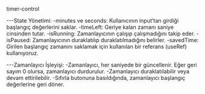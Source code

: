 timer-control

---State Yönetimi:
-minutes ve seconds: Kullanıcının input’tan girdiği başlangıç değerlerini saklar.
-timeLeft: Geriye kalan zamanı saniye cinsinden tutar.
-isRunning: Zamanlayıcının çalışıp çalışmadığını takip eder.
-isPaused: Zamanlayıcının duraklatılıp duraklatılmadığını belirler.
-savedTime: Girilen başlangıç zamanını saklamak için kullanılan bir referans (useRef) kullanıyoruz.

---Zamanlayıcı İşleyişi:
-Zamanlayıcı, her saniyede bir güncellenir. Eğer geri sayım 0 olursa, zamanlayıcı durdurulur.
-Zamanlayıcı duraklatılabilir veya devam ettirilebilir.
-Sıfırla butonuna basıldığında, zamanlayıcı başlangıç değerlerine geri döner.
